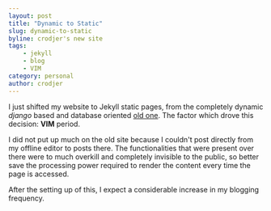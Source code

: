 ```yaml
---
layout: post
title: "Dynamic to Static"
slug: dynamic-to-static
byline: crodjer's new site
tags:
    - jekyll
    - blog
    - VIM
category: personal
author: crodjer
---
```


I just shifted my website to Jekyll static pages, from the completely
dynamic *django* based and database oriented [old one](http://old.rohanjain.in).
The factor which drove this decision: **VIM** period.

I did not put up much on the old site because I couldn't post directly from
my offline editor to posts there. The functionalities that were present over
there were to much overkill and completely invisible to the public, so better
save the processing power required to render the content every time the
page is accessed.

After the setting up of this, I expect a considerable increase in my
blogging frequency.
